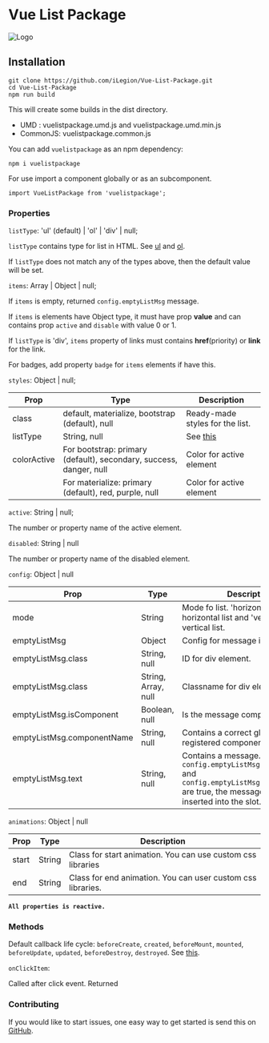 # Vue List Package

![Logo](https://i.ibb.co/Khdzp57/Vue-List-Package-Logo.png)

## Installation

    git clone https://github.com/iLegion/Vue-List-Package.git 
    cd Vue-List-Package
    npm run build

This will create some builds in the dist directory.
- UMD : vuelistpackage.umd.js and vuelistpackage.umd.min.js
- CommonJS: vuelistpackage.common.js

You can add `vuelistpackage` as an npm dependency:
    
    npm i vuelistpackage
    
For use import a component globally or as an subcomponent.

    import VueListPackage from 'vuelistpackage';

### Properties

`listType`: 'ul' (default) | 'ol' | 'div' | null;

`listType` contains type for list in HTML.
See [ul](https://developer.mozilla.org/en-US/docs/Web/HTML/Element/ul) and 
[ol](ttps://developer.mozilla.org/en-US/docs/Web/HTML/Element/ol).

If `listType` does not match any of the types above, then the default value will be set.

`items`: Array | Object | null;

If `items` is empty, returned `config.emptyListMsg` message.

If `items` is elements have Object type, it must have prop **value** and can contains prop `active` and `disable` with value 0 or 1.

If `listType` is 'div', `items` property of links must contains **href**(priority) or **link** for the link.

For badges, add property `badge` for `items` elements if have this.

`styles`: Object | null;

| Prop | Type | Description |
| ---- | ---- | ----------- |
| class | default, materialize, bootstrap (default), null | Ready-made styles for the list. |
| listType | String, null | See [this](https://developer.mozilla.org/en-US/docs/Web/CSS/list-style-type) |
| colorActive | For bootstrap: primary (default), secondary, success, danger, null | Color for active element |
| | For materialize: primary (default), red, purple, null | Color for active element |
   
`active`: String | null;

The number or property name of the active element.
   
`disabled`: String | null

The number or property name of the disabled element. 

`config`: Object | null

| Prop | Type | Description |
| ---- | ---- | ----------- |
| mode | String | Mode fo list. 'horizontal' for horizontal list and 'vertical' for vertical list. | 
| emptyListMsg | Object | Config for message if list is empty. |
| emptyListMsg.class | String, null | ID for div element. |
| emptyListMsg.class | String, Array, null | Classname for div element. |
| emptyListMsg.isComponent | Boolean, null | Is the message component. |
| emptyListMsg.componentName | String, null | Contains a correct globally registered component name. |
| emptyListMsg.text | String, null | Contains a message. If `config.emptyListMsg.isComponent` and `config.emptyListMsg.componentName` are true, the message will be inserted into the slot. |

`animations`: Object | null

| Prop | Type | Description |
| ---- | ---- | ----------- |
| start | String | Class for start animation. You can use custom css libraries |
| end | String | Class for end animation. You can user custom css libraries. |

**`All properties is reactive.`**

### Methods

Default callback life cycle: `beforeCreate`, `created`, `beforeMount`, `mounted`, `beforeUpdate`, `updated`, `beforeDestroy`, `destroyed`. See [this](https://vuejs.org/v2/guide/instance.html).

`onClickItem`:

Called after click event. Returned 


### Contributing

If you would like to start issues, one easy way to get started is send this on [GitHub](https://github.com/iLegion/Vue-List-Package/issues).
